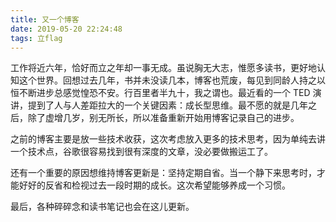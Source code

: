 ```yaml
---
title: 又一个博客
date: 2019-05-20 22:24:48
tags: 立flag
---
```


工作将近六年，恰好而立之年却一事无成。虽说胸无大志，惟愿多读书，更好地认知这个世界。回想过去几年，书并未没读几本，博客也荒废，每见到同龄人持之以恒不断进步总感觉惶恐不安。行百里者半九十，我之谓也。最近看的一个 TED 演讲，提到了人与人差距拉大的一个关键因素：成长型思维。最不愿的就是几年之后，除了虚增几岁，别无所长，所以准备重新开始用博客记录自己的进步。

之前的博客主要是放一些技术收获，这次考虑放入更多的技术思考，因为单纯去讲一个技术点，谷歌很容易找到很有深度的文章，没必要做搬运工了。

还有一个重要的原因想维持博客更新是：坚持定期自省。当一个静下来思考时，才能好好的反省和检视过去一段时期的成长。这次希望能够养成一个习惯。

最后，各种碎碎念和读书笔记也会在这儿更新。

